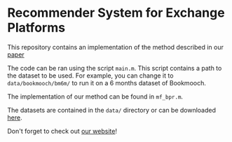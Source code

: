 # Recommender System for Exchange Platforms

This repository contains an implementation of the method described in our [paper](http://swapit.github.io/data/wsdm238-rappazA.pdf)  

The code can be ran using the script `main.m`. This script contains a path to the dataset to be used. For example, you can change it to `data/bookmooch/bm6m/` to run it on a 6 months dataset of Bookmooch.  

The implementation of our method can be found in `mf_bpr.m`.  

The datasets are contained in the `data/` directory or can be downloaded [here](http://swapit.github.io/data/swapit-data.zip).  

Don't forget to check out [our website](http://swapit.github.io/)!

